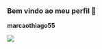 ### Bem vindo ao meu perfil 👋

**marcaothiago55** 


![](https://media.tenor.com/gfpuxIwUd8UAAAAC/the-doctor-leo-fitz.gif) 

